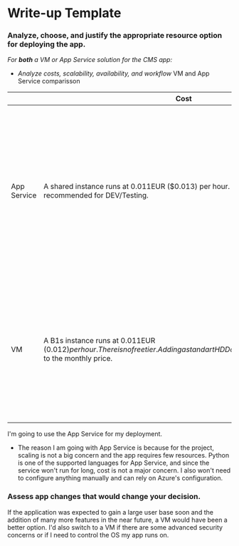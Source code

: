# Write-up Template

### Analyze, choose, and justify the appropriate resource option for deploying the app.

*For **both** a VM or App Service solution for the CMS app:*
- *Analyze costs, scalability, availability, and workflow*
VM and App Service comparisson

|           | Cost  | Scalability   | Availability | Workflow |
| -         | -     | -             | -            | - |
|App Service|A shared instance runs at 0.011EUR ($0.013) per hour. There is a free tier recommended for DEV/Testing.|App service allows for vertical scaling without downtime. No extra deployment is needed as this is a built in service. Trafic is managed with an integrated load balancer.|Azure does not provide an SLA for Apps under the "Free" or "Shared" tiers.|App Service is PaaS, so it abstracts OS and server configuration away from the developer, making it easier to deploy a simple app.|
|VM         |A B1s instance runs at 0.011EUR ($0.012) per hour. There is no free tier. Adding a standart HDD of 32Gb adds 1.35EUR ($1.54) to the monthly price. |The VM service allows for scaling to multiple instances using VM Scale Sets. Load balancing is achieved through the Azure Load Balancer service.|Azure guarantees an uptime of 95% for a VM configured as done under "cost".|VMs are IaaS, it requires more effort in managing the OS and required software to run an application. Additional configuration may also be required to set up the web server.|

I'm going to use the App Service for my deployment.

- The reason I am going with App Service is because for the project, scaling is not a big concern and the app requires few resources. Python is one of the supported languages for App Service, and since the service won't run for long, cost is not a major concern. I also won't need to configure anything manually and can rely on Azure's configuration.

### Assess app changes that would change your decision.

If the application was expected to gain a large user base soon and the addition of many more features in the near future, a VM would have been a better option. I'd also switch to a VM if there are some advanced security concerns or if I need to control the OS my app runs on.
